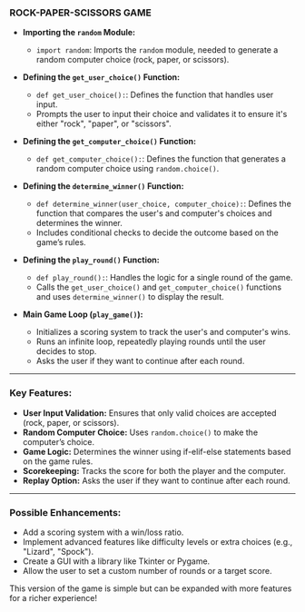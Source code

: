 
### ROCK-PAPER-SCISSORS GAME

- **Importing the `random` Module:**
    - `import random`: Imports the `random` module, needed to generate a random computer choice (rock, paper, or scissors).
  
- **Defining the `get_user_choice()` Function:**
    - `def get_user_choice():`: Defines the function that handles user input.
    - Prompts the user to input their choice and validates it to ensure it's either "rock", "paper", or "scissors".
  
- **Defining the `get_computer_choice()` Function:**
    - `def get_computer_choice():`: Defines the function that generates a random computer choice using `random.choice()`.

- **Defining the `determine_winner()` Function:**
    - `def determine_winner(user_choice, computer_choice):`: Defines the function that compares the user's and computer's choices and determines the winner.
    - Includes conditional checks to decide the outcome based on the game’s rules.

- **Defining the `play_round()` Function:**
    - `def play_round():`: Handles the logic for a single round of the game.
    - Calls the `get_user_choice()` and `get_computer_choice()` functions and uses `determine_winner()` to display the result.

- **Main Game Loop (`play_game()`):**
    - Initializes a scoring system to track the user's and computer's wins.
    - Runs an infinite loop, repeatedly playing rounds until the user decides to stop.
    - Asks the user if they want to continue after each round.

---


### **Key Features:**
- **User Input Validation:** Ensures that only valid choices are accepted (rock, paper, or scissors).
- **Random Computer Choice:** Uses `random.choice()` to make the computer’s choice.
- **Game Logic:** Determines the winner using if-elif-else statements based on the game rules.
- **Scorekeeping:** Tracks the score for both the player and the computer.
- **Replay Option:** Asks the user if they want to continue after each round.

---

### **Possible Enhancements:**
- Add a scoring system with a win/loss ratio.
- Implement advanced features like difficulty levels or extra choices (e.g., "Lizard", "Spock").
- Create a GUI with a library like Tkinter or Pygame.
- Allow the user to set a custom number of rounds or a target score.

This version of the game is simple but can be expanded with more features for a richer experience!
